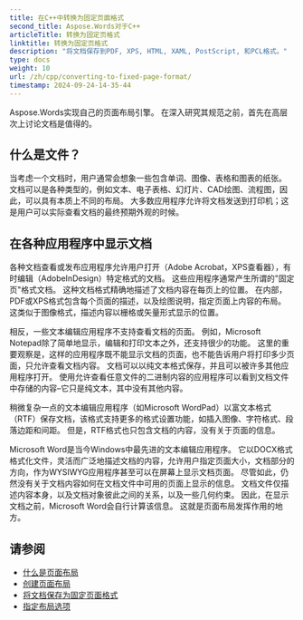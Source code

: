 ```yaml
---
title: 在C++中转换为固定页面格式
second_title: Aspose.Words对于C++
articleTitle: 转换为固定页格式
linktitle: 转换为固定页格式
description: "将文档保存到PDF, XPS, HTML, XAML, PostScript, 和PCL格式。"
type: docs
weight: 10
url: /zh/cpp/converting-to-fixed-page-format/
timestamp: 2024-09-24-14-35-44
---
```


Aspose.Words实现自己的页面布局引擎。 在深入研究其规范之前，首先在高层次上讨论文档是值得的。

## 什么是文件？

当考虑一个文档时，用户通常会想象一些包含单词、图像、表格和图表的纸张。 文档可以是各种类型的，例如文本、电子表格、幻灯片、CAD绘图、流程图，因此，可以具有本质上不同的布局。 大多数应用程序允许将文档发送到打印机；这是用户可以实际查看文档的最终预期外观的时候。

## 在各种应用程序中显示文档

各种文档查看或发布应用程序允许用户打开（Adobe Acrobat，XPS查看器），有时编辑（AdobeInDesign）特定格式的文档。 这些应用程序通常产生所谓的"固定页"格式文档。 这种文档格式精确地描述了文档内容在每页上的位置。 在内部，PDF或XPS格式包含每个页面的描述，以及绘图说明，指定页面上内容的布局。 这类似于图像格式，描述内容以栅格或矢量形式显示的位置。

相反，一些文本编辑应用程序不支持查看文档的页面。 例如，Microsoft Notepad除了简单地显示，编辑和打印文本之外，还支持很少的功能。 这里的重要观察是，这样的应用程序既不能显示文档的页面，也不能告诉用户将打印多少页面，只允许查看文档内容。 文档可以以纯文本格式保存，并且可以被许多其他应用程序打开。 使用允许查看任意文件的二进制内容的应用程序可以看到文档文件中存储的内容–它只是纯文本，其中没有其他内容。

稍微复杂一点的文本编辑应用程序（如Microsoft WordPad）以富文本格式（RTF）保存文档，该格式支持更多的格式设置功能，如插入图像、字符格式、段落边距和间距。 但是，RTF格式也只包含文档的内容，没有关于页面的信息。

Microsoft Word是当今Windows中最先进的文本编辑应用程序。 它以DOCX格式格式化文件，灵活而广泛地描述文档的内容，允许用户指定页面大小，文档部分的方向，作为WYSIWYG应用程序甚至可以在屏幕上显示文档页面。 尽管如此，仍然没有关于文档内容如何在文档文件中可用的页面上显示的信息。 文档文件仅描述内容本身，以及文档对象彼此之间的关系，以及一些几何约束。 因此，在显示文档之前，Microsoft Word会自行计算该信息。 这就是页面布局发挥作用的地方。

## 请参阅

* [什么是页面布局](/words/cpp/what-is-a-page-layout/)
* [创建页面布局](/words/cpp/creating-a-page-layout/)
* [将文档保存为固定页面格式](/words/cpp/saving-a-document-to-fixed-page-format/)
* [指定布局选项](/words/cpp/specify-layout-options/)
